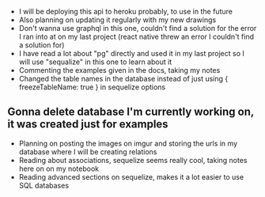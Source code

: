 * I will be deploying this api to heroku probably, to use in the future
* Also planning on updating it regularly with my new drawings
* Don't wanna use graphql in this one, couldn't find a solution for the error I ran into at on my last project (react native threw an error I couldn't find a solution for) 
* I have read a lot about "pg" directly and used it in my last project so I will use "sequalize" in this one to learn about it
* Commenting the examples given in the docs, taking my notes
* Changed the table names in the database instead of just using { freezeTableName: true } in sequelize options
## Gonna delete database I'm currently working on, it was created just for examples
* Planning on posting the images on imgur and storing the urls in my database where I will be creating relations 
* Reading about associations, sequelize seems really cool, taking notes here on on my notebook
* Reading advanced sections on sequelize, makes it a lot easier to use SQL databases